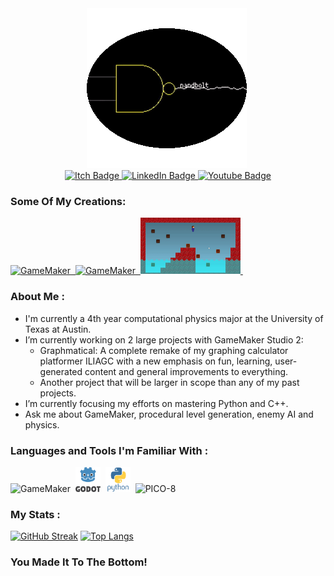 <div id="header" align="center">
  <img src="https://github.com/nandbolt/Unfinished-Projects/blob/main/nand-gate.gif" title="nandbolt" alt="nandbolt" width="256" height="256"/>&nbsp;
  <div id="badges">
    <a href="https://nandbolt.itch.io/">
      <img src="https://img.shields.io/badge/Itch-red?style=for-the-badge&logo=itchdotio&logoColor=white" alt="Itch Badge"/>
    </a>
    <a href="https://www.linkedin.com/in/alexander-wilson-b5097916a/">
      <img src="https://img.shields.io/badge/LinkedIn-blue?style=for-the-badge&logo=linkedin&logoColor=white" alt="LinkedIn Badge"/>
    </a>
    <a href="https://www.youtube.com/channel/UCQF_UYpU0FnzPEFd3Hf_pfw">
      <img src="https://img.shields.io/badge/YouTube-red?style=for-the-badge&logo=youtube&logoColor=white" alt="Youtube Badge"/>
    </a>
  </div>
</div>

### Some Of My Creations:
<div>
  <a href="https://github.com/nandbolt/Graphmatical">
    <img src="https://github.com/nandbolt/Graphmatical/blob/main/gifs/gif-1.gif" title="GameMaker" alt="GameMaker" width="160" height="90"/>&nbsp;
  </a>
  <a href="https://github.com/nandbolt/Monster-Cycle">
    <img src="https://github.com/nandbolt/Monster-Cycle/blob/main/gifs/mc_gif-2-crop.gif" title="GameMaker" alt="GameMaker" width="160" height="90"/>&nbsp;
  </a>
  <a href="https://github.com/nandbolt/Box-Engine">
    <img src="https://github.com/nandbolt/Box-Engine/blob/main/gifs/box-engine_platformer.gif" title="GameMaker" alt="GameMaker" width="160" height="90"/>&nbsp;
  </a>
</div>

### About Me :
- I'm currently a 4th year computational physics major at the University of Texas at Austin.
- I’m currently working on 2 large projects with GameMaker Studio 2:
  - Graphmatical: A complete remake of my graphing calculator platformer ILIAGC with a new emphasis on fun, learning, user-generated content and general improvements to everything.
  - Another project that will be larger in scope than any of my past projects.
- I’m currently focusing my efforts on mastering Python and C++.
- Ask me about GameMaker, procedural level generation, enemy AI and physics.

### Languages and Tools I'm Familiar With :
<div>
  <img src="https://www.svgrepo.com/show/373618/gamemaker2.svg" title="GameMaker" alt="GameMaker" width="40" height="40"/>&nbsp;
  <img src="https://github.com/devicons/devicon/blob/master/icons/godot/godot-original-wordmark.svg" title="Godot" alt="Godot" width="40" height="40"/>&nbsp;
  <img src="https://github.com/devicons/devicon/blob/master/icons/python/python-original-wordmark.svg" title="Python" alt="Python" width="40" height="40"/>&nbsp;
  <img src="https://user-images.githubusercontent.com/11636003/52351439-0d808e80-2a2b-11e9-8963-3d2af5080ea3.png" title="PICO-8" alt="PICO-8" width="40" height="40"/>&nbsp;
</div>

### My Stats :
[![GitHub Streak](http://github-readme-streak-stats.herokuapp.com?user=nandbolt&theme=dark&background=000000)](https://git.io/streak-stats)
[![Top Langs](https://github-readme-stats.vercel.app/api/top-langs/?username=nandbolt&layout=compact&theme=vision-friendly-dark)](https://github.com/anuraghazra/github-readme-stats)

### You Made It To The Bottom!
